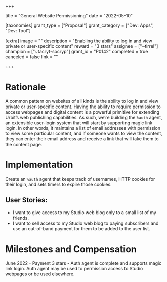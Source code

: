 +++

title = "General Website Permissioning"
date = "2022-05-10"

[taxonomies]
grant_type = ["Proposal"]
grant_category = ["Dev: Apps", "Dev: Tool"]

[extra]
image = ""
description = "Enabling the ability to log in and view private or user-specific content"
reward = "3 stars"
assignee = ["~tirrel"]
champion = ["~tacryt-socryp"]
grant_id = "P0142"
completed = true
canceled = false
link = ""

+++

# Rationale
A common pattern on websites of all kinds is the ability to log in and view private or user-specific content. Having the ability to require permission to access webpages and digital content is a powerful primitive for extending Urbit’s web publishing capabilities. As such, we’re building the `%auth` agent, an extensible user-login system that will start by supporting magic link login. In other words, it maintains a list of email addresses with permission to view some particular content, and if someone wants to view the content, they can enter their email address and receive a link that will take them to the content page.

# Implementation

Create an `%auth` agent that keeps track of usernames, HTTP cookies for their login, and sets timers to expire those cookies.

## User Stories:
- I want to give access to my Studio web blog only to a small list of my friends.
- I want to sell access to my Studio web blog to paying subscribers and use an out-of-band payment for them to be added to the user list.

# Milestones and Compensation

June 2022 - Payment 3 stars - Auth agent is complete and supports magic link login. Auth agent may be used to permission access to Studio webpages or be used elsewhere.
